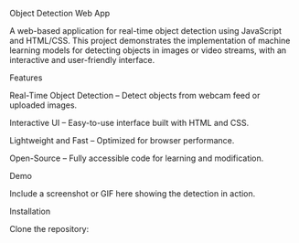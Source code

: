 Object Detection Web App

A web-based application for real-time object detection using JavaScript and HTML/CSS. This project demonstrates the implementation of machine learning models for detecting objects in images or video streams, with an interactive and user-friendly interface.

Features

Real-Time Object Detection – Detect objects from webcam feed or uploaded images.

Interactive UI – Easy-to-use interface built with HTML and CSS.

Lightweight and Fast – Optimized for browser performance.

Open-Source – Fully accessible code for learning and modification.

Demo

Include a screenshot or GIF here showing the detection in action.

Installation

Clone the repository:
